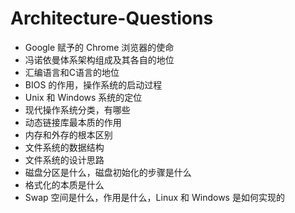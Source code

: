 # Architecture-Questions

* Google 赋予的 Chrome 浏览器的使命
* 冯诺依曼体系架构组成及其各自的地位
* 汇编语言和C语言的地位
* BIOS 的作用，操作系统的启动过程
* Unix 和 Windows 系统的定位
* 现代操作系统分类，有哪些
* 动态链接库最本质的作用
* 内存和外存的根本区别
* 文件系统的数据结构
* 文件系统的设计思路
* 磁盘分区是什么，磁盘初始化的步骤是什么
* 格式化的本质是什么
* Swap 空间是什么，作用是什么，Linux 和 Windows 是如何实现的
